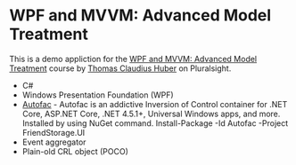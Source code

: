 # WPF and MVVM: Advanced Model Treatment
This is a demo appliction for the [WPF and MVVM: Advanced Model Treatment](https://app.pluralsight.com/library/courses/wpf-mvvm-advanced-model-treatment/table-of-contents) course by [Thomas Claudius Huber](https://app.pluralsight.com/profile/author/thomas-huber) on Pluralsight.

* C#
* Windows Presentation Foundation (WPF)
* [Autofac](https://autofac.org/) - Autofac is an addictive Inversion of Control container for .NET Core, ASP.NET Core, .NET 4.5.1+, Universal Windows apps, and more. Installed by using NuGet command. Install-Package -Id Autofac -Project FriendStorage.UI
* Event aggregator
* Plain-old CRL object (POCO)
